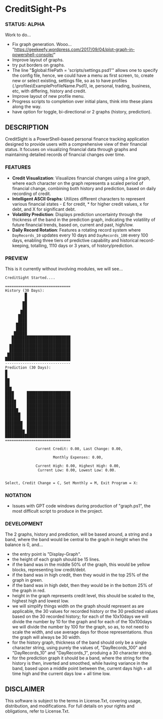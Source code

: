 # CreditSight-Ps

### STATUS: ALPHA
Work to do...
- Fix graph generation. Wooo... "https://geekeefy.wordpress.com/2017/09/04/plot-graph-in-powershell-console/"
- Improve layout of graphs.
- try put borders on graphs.
- The line "$global:filePath = 'scripts/settings.psd1'" allows one to specify the config file, hence, we could have a menu as first screen, to, create new or select existing, settings file, so as to have profiles (.\profiles\ExampleProfileName.Psd1), ie, personal, trading, business, etc, with differing, history and credit. 
- Improve layout of new profile menu.
- Progress scripts to completion over initial plans, think into these plans along the way.
- have option for toggle, bi-directional or 2 graphs (history, prediction). 

## DESCRIPTION
CreditSight is a PowerShell-based personal finance tracking application designed to provide users with a comprehensive view of their financial status. It focuses on visualizing financial data through graphs and maintaining detailed records of financial changes over time.

### FEATURES
- **Credit Visualization**: Visualizes financial changes using a line graph, where each character on the graph represents a scaled period of financial change, combining both history and prediction, based on daily recording of credit.
- **Intelligent ASCII Graphs**: Utilizes different characters to represent various financial states - £ for credit, * for higher credit values, x for debt, and X for significant debt.
- **Volatility Prediction**: Displays prediction uncertainty through the thickness of the band in the prediction graph, indicating the volatility of future financial trends, based on, current and past, high/low.
- **Daily Record Rotation**: Features a rotating record system where `DayRecords_10` updates every 10 days and `DayRecords_100` every 100 days, enabling three tiers of predictive capability and historical record-keeping, totalling, 1110 days or 3 years, of history/prediction.

### PREVIEW
This is it currently without involving modules, we will see...
```
CreditSight Started....

==============================
History (30 Days):
         █
         █
        ██
        ██
       ███
      ████
      ████
     █████
     █████
    ██████
   ███████████████████████████
   ███████████████████████████
  ████████████████████████████
  ████████████████████████████
 █████████████████████████████
██████████████████████████████
------------------------------
Prediction (30 Days):
█
█
██
██
███
████      ████████████████████
████      ████████████████████
█████     ████████████████████
█████     ████████████████████
██████    ████████████████████
███████   ████████████████████
███████   ████████████████████
████████  ████████████████████
████████  ████████████████████
█████████ ████████████████████
██████████████████████████████
==============================

              Current Credit: 0.00, Last Change: 0.00,

                      Monthly Expenses: 0.00,

              Current High: 0.00, Highest High: 0.00,
               Current Low: 0.00, Lowest Low: 0.00.


Select, Credit Change = C, Set Monthly = M, Exit Program = X:
```

### NOTATION
- Issues with GPT code windows during production of "graph.ps1", the most difficult script to produce in the project.

### DEVELOPMENT
The 2 graphs, history and prediction, will be based around, a string and a band, where the band would be central to the graph in height when the balance is 0, and...
- the entry point is "Display-Graph".
- the height of each graph should be 15 lines.
- if the band was in the middle 50% of the graph, this would be yellow blocks, representing low credit/debt.
- if the band was in high credit, then they would in the top 25% of the graph in green.
- if the band was in high debt, then they would be in the bottom 25% of the graph in red.
- height in the graph represents credit level, this should be scaled to the, highest high and lowest low.
- we will simplify things width on the graph should represent as are applicable, the 30 values for recorded history or the 30 predicted values based on the 30 recorded history; for each of the 10x10days we will divide the number by 10 for the graph and for each of the 10x100days we will divide the number by 100 for the graph, so as, to not need to scale the width, and use average days for those representations. thus the graph will always be 30 width. 
- for the history graph, thickness of the band should only be a single character string, using purely the values of, "DayRecords_100" and "DayRecords_10" and "DayRecords_1", produing a 30 character string.
- for the prediction graph it should be a band, where the string for the history is then, inverted and smoothed, while having variance in the band, based upon a middle point between the, current days high + all time high and the current days low + all time low.


## DISCLAIMER
This software is subject to the terms in License.Txt, covering usage, distribution, and modifications. For full details on your rights and obligations, refer to License.Txt.
